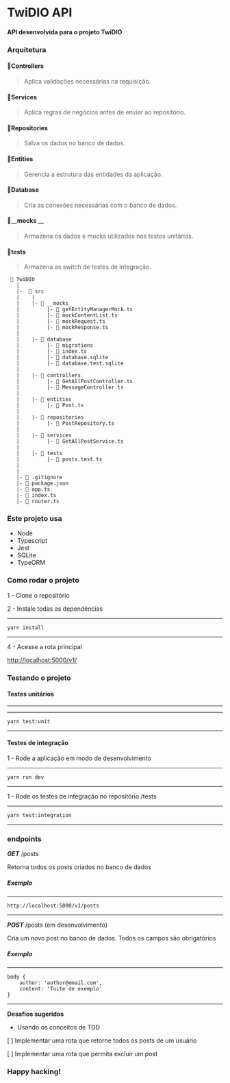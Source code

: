 # TwiDIO API

#### API desenvolvida para o projeto TwiDIO

### Arquitetura

#### 📂Controllers
> Aplica validações necessárias na requisição.
#### 📂Services
> Aplica regras de negócios antes de enviar ao repositório.
#### 📂Repositories
> Salva os dados no banco de dados.
#### 📂Entities
> Gerencia a estrutura das entidades da aplicação.
#### 📂Database
> Cria as conexões necessárias com o banco de dados.

#### 📂__mocks __
> Armazena os dados e mocks utilizados nos testes unitários.
#### 📂tests
> Armazena as switch de testes de integração.

```
 📁 TwiDIO
   |
   |-  📁 src
   |    |
   |    |- 📁 __mocks_
   |         |- 📄 getEntityManagerMock.ts
   |         |- 📄 mockContentList.ts
   |         |- 📄 mockRequest.ts
   |         |- 📄 mockResponse.ts
   |
   |    |- 📁 database
   |         |- 📁 migrations
   |         |- 📄 index.ts
   |         |- 📄 database.sqlite
   |         |- 📄 database.test.sqlite
   |
   |    |- 📁 controllers
   |         |- 📄 GetAllPostController.ts
   |         |- 📄 MessageController.ts
   |
   |    |- 📁 entities
   |         |- 📄 Post.ts
   |
   |    |- 📁 repositories
   |         |- 📄 PostRepository.ts
   |
   |    |- 📁 services
   |         |- 📄 GetAllPostService.ts
   |
   |    |- 📁 tests
   |         |- 📄 posts.test.ts
   |
   |
   |- 📄 .gitignore
   |- 📄 package.json
   |- 📄 app.ts
   |- 📄 index.ts
   |- 📄 router.ts

```

### Este projeto usa
- Node
- Typescript
- Jest
- SQLite
- TypeORM

### Como rodar o projeto

1 - Clone o repositório

2 - Instale todas as dependências

---
    yarn install
---

4 - Acesse a rota principal

<http://localhost:5000/v1/>

### Testando o projeto

#### Testes **unitários**
****
---
    yarn test:unit
---

#### Testes de integração

1 - Rode a aplicação em modo de desenvolvimento

---
    yarn run dev
---

1 - Rode os testes de integração no repositório /tests

---
    yarn test:integration
---

### endpoints

**_GET_** /posts

Retorna todos os posts criados no banco de dados

##### Exemplo

---
    http://localhost:5000/v1/posts
---

**_POST_** /posts (em desenvolvimento)

Cria um novo post no banco de dados. Todos os campos são obrigatórios

##### Exemplo

---
    body {
        author: 'author@email.com',
        content: 'Tuite de exemplo'
    }
---

**Desafios sugeridos**

- Usando os conceitos de TDD

[ ] Implementar uma rota que retorne todos os posts de um usuário

[ ] Implementar uma rota que permita excluir um post

### Happy hacking!
